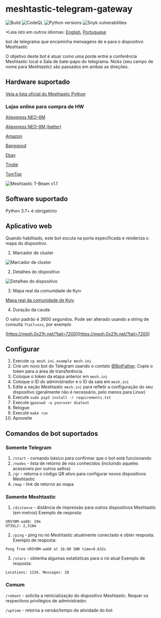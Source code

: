 # meshtastic-telegram-gateway
![Build](https://github.com/tb0hdan/meshtastic-telegram-gateway/actions/workflows/build.yml/badge.svg)
![CodeQL](https://github.com/tb0hdan/meshtastic-telegram-gateway/actions/workflows/codeql-analysis.yml/badge.svg)
![Python versions](https://shields.io/badge/python-3.7%20|%203.8%20|%203.9%20|%203.10-green)
![Snyk vulnerabilities](https://img.shields.io/snyk/vulnerabilities/github/tb0hdan/meshtastic-telegram-gateway)

*Leia isto em outros idiomas: [English](README.md), [Portuguese](README.pt.md)

bot de telegrama que encaminha mensagens de e para o dispositivo Meshtastic

O objetivo deste bot é atuar como uma ponte entre a conferência Meshtastic local e
Sala de bate-papo do telegrama. Nicks (seu campo de nome para Meshtastic) são passados em ambas as direções.

## Hardware suportado

[Veja a lista oficial do Meshtastic Python](https://github.com/meshtastic/python/blob/master/meshtastic/supported_device.py)

### Lojas online para compra de HW

[Aliexpress NEO-6M](https://www.aliexpress.com/item/4001178678568.html)

[Aliexpress NEO-8M (better)](https://www.aliexpress.com/item/4001287221970.html)

[Amazon](https://www.amazon.com/TTGO-Meshtastic-T-Beam-Bluetooth-Battery/dp/B08GLDQDW1)

[Banggood](https://www.banggood.com/LILYGO-TTGO-Meshtastic-T-Beam-V1_1-ESP32-433-or-915-or-923Mhz-WiFi-Bluetooth-ESP32-GPS-NEO-6M-SMA-18650-Battery-Holder-With-OLED-p-1727472.html)

[Ebay](https://www.ebay.com/itm/353398290066)

[Tindie](https://www.tindie.com/products/lilygo/lilygo-ttgo-t-beam-v11-esp32/)

[TomTop](https://www.tomtop.com/p-e13012-4.html)

![Meshtastic T-Beam v1.1](https://raw.githubusercontent.com/tb0hdan/meshtastic-telegram-gateway/master/img/tbeam_11.jpeg)

## Software suportado

Python 3.7+ é obrigatório

## Aplicativo web

Quando habilitado, este bot escuta na porta especificada e renderiza o mapa do dispositivo.

1. Marcador de cluster

![Marcador de cluster](https://raw.githubusercontent.com/tb0hdan/meshtastic-telegram-gateway/master/img/gmaps.png)

2. Detalhes do dispositivo

![Detalhes do dispositivo](https://raw.githubusercontent.com/tb0hdan/meshtastic-telegram-gateway/master/img/gmaps_details.png)

3. Mapa real da comunidade de Kyiv

[Mapa real da comunidade de Kyiv](https://mesh.0x21h.net)

4. Duração da cauda

O valor padrão é 3600 segundos. Pode ser alterado usando a string de consulta `?tail=xxx`, por exemplo

[https://mesh.0x21h.net/?tail=7200](https://mesh.0x21h.net/?tail=7200)


## Configurar

1. Execute `cp mesh.ini.example mesh.ini`
2. Crie um novo bot do Telegram usando o contato [@BotFather](https://t.me/BotFather). Copie o token para a 
área de transferência.
3. Coloque o token da etapa anterior em `mesh.ini`
4. Coloque o ID do administrador e o ID da sala em `mesh.ini`
5. Edite a seção Meshtastic `mesh.ini` para refletir a configuração do seu dispositivo (geralmente não é 
necessário, pelo menos para Linux)
6. Execute `sudo pip3 install -r requirements.txt`
7. Execute `gpasswd -a youruser dialout`
8. Relogue
9. Execute `make run`
10. Aproveite

## Comandos de bot suportados

### Somente Telegram

1. `/start` - comando básico para confirmar que o bot está funcionando
2. `/nodes` - lista de retorno de nós conhecidos (incluindo aqueles acessíveis por outros saltos)
3. `/qr` - retorna o código QR ativo para configurar novos dispositivos Meshtastic
4. `/map` - link de retorno ao mapa

### Somente Meshtastic

1. `/distance` - distância de impressão para outros dispositivos Meshtastic (em metros)
Exemplo de resposta:

```
UR5YBM-aa60: 19m
UT3ULJ: 2,316m
```

2. `/ping` - ping no nó Meshtastic atualmente conectado e obter resposta.
Exemplo de resposta:

```
Pong from UR5YBM-aa60 at 10.00 SNR time=9.632s
```

3. `/stars` - obtenha algumas estatísticas para o nó atual
Exemplo de resposta:

```
Locations: 1234. Messages: 20
```

### Comum

`/reboot` - solicita a reinicialização do dispositivo Meshtastic. Requer os respectivos privilégios de 
administrador.

`/uptime` - retorna a versão/tempo de atividade do bot

